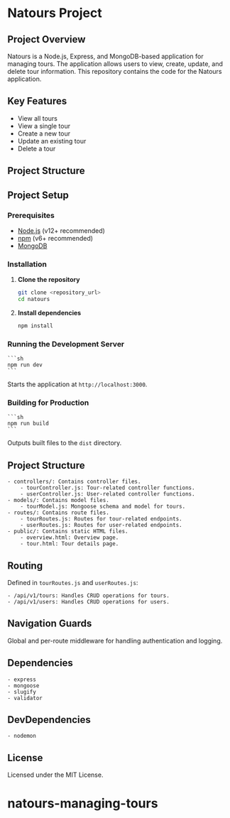 # Natours Project

## Project Overview

Natours is a Node.js, Express, and MongoDB-based application for managing tours. The application allows users to view, create, update, and delete tour information. This repository contains the code for the Natours application.

## Key Features

- View all tours
- View a single tour
- Create a new tour
- Update an existing tour
- Delete a tour

## Project Structure

## Project Setup

### Prerequisites

- [Node.js](https://nodejs.org/) (v12+ recommended)
- [npm](https://www.npmjs.com/) (v6+ recommended)
- [MongoDB](https://www.mongodb.com/)

### Installation

1. **Clone the repository**

   ```sh
   git clone <repository_url>
   cd natours
   ```

2. **Install dependencies**

   ```sh
   npm install
   ```

### Running the Development Server

    ```sh
    npm run dev
    ```

Starts the application at `http://localhost:3000`.

### Building for Production

    ```sh
    npm run build
    ```

Outputs built files to the `dist` directory.

## Project Structure

    - controllers/: Contains controller files.
        - tourController.js: Tour-related controller functions.
        - userController.js: User-related controller functions.
    - models/: Contains model files.
        - tourModel.js: Mongoose schema and model for tours.
    - routes/: Contains route files.
        - tourRoutes.js: Routes for tour-related endpoints.
        - userRoutes.js: Routes for user-related endpoints.
    - public/: Contains static HTML files.
        - overview.html: Overview page.
        - tour.html: Tour details page.

## Routing

Defined in `tourRoutes.js` and `userRoutes.js`:

    - /api/v1/tours: Handles CRUD operations for tours.
    - /api/v1/users: Handles CRUD operations for users.

## Navigation Guards

Global and per-route middleware for handling authentication and logging.

## Dependencies

    - express
    - mongoose
    - slugify
    - validator

## DevDependencies

    - nodemon

## License

Licensed under the MIT License.
# natours-managing-tours
